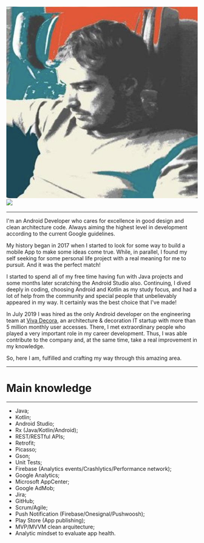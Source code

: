![](logo.png)
<img src="https://github.com/fpgaiad/about.me/logo.png" height="24">
___

I'm an Android Developer who cares for excellence in good design and clean architecture code. Always aiming the highest level in development according to the current Google guidelines.

My history began in 2017 when I started to look for some way to build a mobile App to make some ideas come true. While, in parallel, I found my self seeking for some personal life project with a real meaning for me to pursuit. And it was the perfect match!

I started to spend all of my free time having fun with Java projects and some months later scratching the Android Studio also. Continuing, I dived deeply in coding, choosing Android and Kotlin as my study focus, and had a lot of help from the community and special people that unbelievably appeared in my way. It certainly was the best choice that I've made!

In July 2019 I was hired as the only Android developer on the engineering team at [Viva Decora](https://play.google.com/store/apps/details?id=br.com.vivadecora.app), an architecture & decoration IT startup with more than 5 million monthly user accesses. There, I met extraordinary people who played a very important role in my career development. Thus, I was able contribute to the company and, at the same time, take a real improvement in my knowledge.

So, here I am, fulfilled and crafting my way through this amazing area.

___

# Main knowledge

___

* Java;
* Kotlin;
* Android Studio;
* Rx (Java/Kotlin/Android);
* REST/RESTful APIs;
* Retrofit;
* Picasso;
* Gson;
* Unit Tests;
* Firebase (Analytics events/Crashlytics/Performance network);
* Google Analytics;
* Microsoft AppCenter;
* Google AdMob;
* Jira;
* GitHub;
* Scrum/Agile;
* Push Notification (Firebase/Onesignal/Pushwoosh);
* Play Store (App publishing);
* MVP/MVVM clean arquitecture;
* Analytic mindset to evaluate app health.
